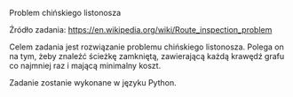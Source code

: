 Problem chińskiego listonosza

Źródło zadania: https://en.wikipedia.org/wiki/Route_inspection_problem


Celem zadania jest rozwiązanie problemu chińskiego listonosza.
Polega on na tym, żeby znaleźć ścieżkę zamkniętą, zawierającą każdą krawędź grafu co najmniej raz i mającą minimalny koszt.

Zadanie zostanie wykonane w języku Python.



